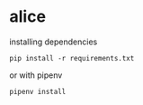 # alice
installing dependencies
```
pip install -r requirements.txt 
```
or with pipenv
```
pipenv install
```
